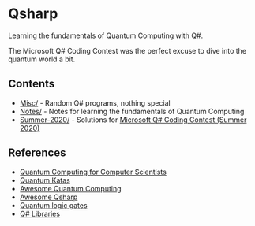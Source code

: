 # Qsharp

Learning the fundamentals of Quantum Computing with Q#.

The Microsoft Q# Coding Contest was the perfect excuse to dive into the quantum world a bit.


## Contents
* [Misc/](Misc/) - Random Q# programs, nothing special
* [Notes/](Notes/) - Notes for learning the fundamentals of Quantum Computing
* [Summer-2020/](Summer-2020/) - Solutions for [Microsoft Q# Coding Contest (Summer 2020)](https://codeforces.com/blog/entry/77614)


## References
* [Quantum Computing for Computer Scientists](https://www.amazon.com/Quantum-Computing-Computer-Scientists-Yanofsky/dp/0521879965)
* [Quantum Katas](https://github.com/Microsoft/QuantumKatas)
* [Awesome Quantum Computing](https://github.com/desireevl/awesome-quantum-computing)
* [Awesome Qsharp](https://github.com/ebraminio/awesome-qsharp)
* [Quantum logic gates](https://en.wikipedia.org/wiki/Quantum_logic_gate)
* [Q# Libraries](https://docs.microsoft.com/en-us/qsharp/api/qsharp/)
